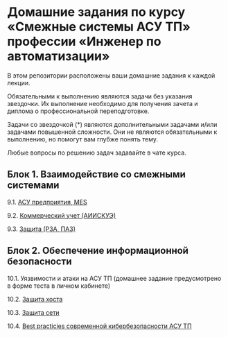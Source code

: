 # Домашние задания по курсу «Смежные системы АСУ ТП» профессии «Инженер по автоматизации»

В этом репозитории расположены ваши домашние задания к каждой лекции. 

Обязательными к выполнению являются задачи без указания звездочки. Их выполнение необходимо для получения зачета и диплома о профессиональной переподготовке.

Задачи со звездочкой (*) являются дополнительными задачами и/или задачами повышенной сложности. Они не являются обязательными к выполнению, но помогут вам глубже понять тему.

Любые вопросы по решению задач задавайте в чате курса.


## Блок 1. Взаимодействие со смежными системами

9.1. [АСУ предприятия, MES](9.1/)  

9.2. [Коммерческий учет (АИИСКУЭ)](9.2/)  

9.3. [Защита (РЗА, ПАЗ)](9.3/)  

## Блок 2. Обеспечение информационной безопасности

10.1. Уязвимости и атаки на АСУ ТП (домашнее задание предусмотрено в форме теста в личном кабинете)  

10.2. [Защита хоста](10.2/)  

10.3. [Защита сети](10.3/)

10.4. [Best practicies современной кибербезопасности АСУ ТП](10.4/)  
